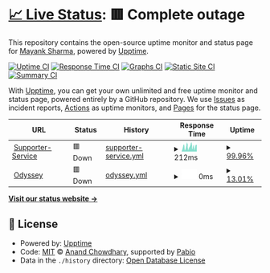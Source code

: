 # [📈 Live Status](https://mayank0202.github.io/uptime): <!--live status--> **🟥 Complete outage**

This repository contains the open-source uptime monitor and status page for [Mayank Sharma](mayankdevops.com), powered by [Upptime](https://github.com/upptime/upptime).

[![Uptime CI](https://github.com/mayank0202/uptime/workflows/Uptime%20CI/badge.svg)](https://github.com/mayank0202/uptime/actions?query=workflow%3A%22Uptime+CI%22)
[![Response Time CI](https://github.com/mayank0202/uptime/workflows/Response%20Time%20CI/badge.svg)](https://github.com/mayank0202/uptime/actions?query=workflow%3A%22Response+Time+CI%22)
[![Graphs CI](https://github.com/mayank0202/uptime/workflows/Graphs%20CI/badge.svg)](https://github.com/mayank0202/uptime/actions?query=workflow%3A%22Graphs+CI%22)
[![Static Site CI](https://github.com/mayank0202/uptime/workflows/Static%20Site%20CI/badge.svg)](https://github.com/mayank0202/uptime/actions?query=workflow%3A%22Static+Site+CI%22)
[![Summary CI](https://github.com/mayank0202/uptime/workflows/Summary%20CI/badge.svg)](https://github.com/mayank0202/uptime/actions?query=workflow%3A%22Summary+CI%22)

With [Upptime](https://upptime.js.org), you can get your own unlimited and free uptime monitor and status page, powered entirely by a GitHub repository. We use [Issues](https://github.com/mayank0202/uptime/issues) as incident reports, [Actions](https://github.com/mayank0202/uptime/actions) as uptime monitors, and [Pages](https://mayank0202.github.io/uptime) for the status page.

<!--start: status pages-->
<!-- This summary is generated by Upptime (https://github.com/upptime/upptime) -->
<!-- Do not edit this manually, your changes will be overwritten -->
<!-- prettier-ignore -->
| URL | Status | History | Response Time | Uptime |
| --- | ------ | ------- | ------------- | ------ |
| <img alt="" src="https://icons.duckduckgo.com/ip3/supporter.dev.goodunited.io.ico" height="13"> [Supporter-Service](https://supporter.dev.goodunited.io/) | 🟥 Down | [supporter-service.yml](https://github.com/mayank0202/uptime/commits/HEAD/history/supporter-service.yml) | <details><summary><img alt="Response time graph" src="./graphs/supporter-service/response-time-week.png" height="20"> 212ms</summary><br><a href="https://uptime.dev.goodunited.io/history/supporter-service"><img alt="Response time 212" src="https://img.shields.io/endpoint?url=https%3A%2F%2Fraw.githubusercontent.com%2Fmayank0202%2Fuptime%2FHEAD%2Fapi%2Fsupporter-service%2Fresponse-time.json"></a><br><a href="https://uptime.dev.goodunited.io/history/supporter-service"><img alt="24-hour response time 212" src="https://img.shields.io/endpoint?url=https%3A%2F%2Fraw.githubusercontent.com%2Fmayank0202%2Fuptime%2FHEAD%2Fapi%2Fsupporter-service%2Fresponse-time-day.json"></a><br><a href="https://uptime.dev.goodunited.io/history/supporter-service"><img alt="7-day response time 212" src="https://img.shields.io/endpoint?url=https%3A%2F%2Fraw.githubusercontent.com%2Fmayank0202%2Fuptime%2FHEAD%2Fapi%2Fsupporter-service%2Fresponse-time-week.json"></a><br><a href="https://uptime.dev.goodunited.io/history/supporter-service"><img alt="30-day response time 212" src="https://img.shields.io/endpoint?url=https%3A%2F%2Fraw.githubusercontent.com%2Fmayank0202%2Fuptime%2FHEAD%2Fapi%2Fsupporter-service%2Fresponse-time-month.json"></a><br><a href="https://uptime.dev.goodunited.io/history/supporter-service"><img alt="1-year response time 212" src="https://img.shields.io/endpoint?url=https%3A%2F%2Fraw.githubusercontent.com%2Fmayank0202%2Fuptime%2FHEAD%2Fapi%2Fsupporter-service%2Fresponse-time-year.json"></a></details> | <details><summary><a href="https://uptime.dev.goodunited.io/history/supporter-service">99.96%</a></summary><a href="https://uptime.dev.goodunited.io/history/supporter-service"><img alt="All-time uptime 99.96%" src="https://img.shields.io/endpoint?url=https%3A%2F%2Fraw.githubusercontent.com%2Fmayank0202%2Fuptime%2FHEAD%2Fapi%2Fsupporter-service%2Fuptime.json"></a><br><a href="https://uptime.dev.goodunited.io/history/supporter-service"><img alt="24-hour uptime 99.96%" src="https://img.shields.io/endpoint?url=https%3A%2F%2Fraw.githubusercontent.com%2Fmayank0202%2Fuptime%2FHEAD%2Fapi%2Fsupporter-service%2Fuptime-day.json"></a><br><a href="https://uptime.dev.goodunited.io/history/supporter-service"><img alt="7-day uptime 99.96%" src="https://img.shields.io/endpoint?url=https%3A%2F%2Fraw.githubusercontent.com%2Fmayank0202%2Fuptime%2FHEAD%2Fapi%2Fsupporter-service%2Fuptime-week.json"></a><br><a href="https://uptime.dev.goodunited.io/history/supporter-service"><img alt="30-day uptime 99.96%" src="https://img.shields.io/endpoint?url=https%3A%2F%2Fraw.githubusercontent.com%2Fmayank0202%2Fuptime%2FHEAD%2Fapi%2Fsupporter-service%2Fuptime-month.json"></a><br><a href="https://uptime.dev.goodunited.io/history/supporter-service"><img alt="1-year uptime 99.96%" src="https://img.shields.io/endpoint?url=https%3A%2F%2Fraw.githubusercontent.com%2Fmayank0202%2Fuptime%2FHEAD%2Fapi%2Fsupporter-service%2Fuptime-year.json"></a></details>
| <img alt="" src="https://icons.duckduckgo.com/ip3/odyssey.goodunited.io.ico" height="13"> [Odyssey](https://odyssey.goodunited.io/) | 🟥 Down | [odyssey.yml](https://github.com/mayank0202/uptime/commits/HEAD/history/odyssey.yml) | <details><summary><img alt="Response time graph" src="./graphs/odyssey/response-time-week.png" height="20"> 0ms</summary><br><a href="https://uptime.dev.goodunited.io/history/odyssey"><img alt="Response time 0" src="https://img.shields.io/endpoint?url=https%3A%2F%2Fraw.githubusercontent.com%2Fmayank0202%2Fuptime%2FHEAD%2Fapi%2Fodyssey%2Fresponse-time.json"></a><br><a href="https://uptime.dev.goodunited.io/history/odyssey"><img alt="24-hour response time 0" src="https://img.shields.io/endpoint?url=https%3A%2F%2Fraw.githubusercontent.com%2Fmayank0202%2Fuptime%2FHEAD%2Fapi%2Fodyssey%2Fresponse-time-day.json"></a><br><a href="https://uptime.dev.goodunited.io/history/odyssey"><img alt="7-day response time 0" src="https://img.shields.io/endpoint?url=https%3A%2F%2Fraw.githubusercontent.com%2Fmayank0202%2Fuptime%2FHEAD%2Fapi%2Fodyssey%2Fresponse-time-week.json"></a><br><a href="https://uptime.dev.goodunited.io/history/odyssey"><img alt="30-day response time 0" src="https://img.shields.io/endpoint?url=https%3A%2F%2Fraw.githubusercontent.com%2Fmayank0202%2Fuptime%2FHEAD%2Fapi%2Fodyssey%2Fresponse-time-month.json"></a><br><a href="https://uptime.dev.goodunited.io/history/odyssey"><img alt="1-year response time 0" src="https://img.shields.io/endpoint?url=https%3A%2F%2Fraw.githubusercontent.com%2Fmayank0202%2Fuptime%2FHEAD%2Fapi%2Fodyssey%2Fresponse-time-year.json"></a></details> | <details><summary><a href="https://uptime.dev.goodunited.io/history/odyssey">13.01%</a></summary><a href="https://uptime.dev.goodunited.io/history/odyssey"><img alt="All-time uptime 13.01%" src="https://img.shields.io/endpoint?url=https%3A%2F%2Fraw.githubusercontent.com%2Fmayank0202%2Fuptime%2FHEAD%2Fapi%2Fodyssey%2Fuptime.json"></a><br><a href="https://uptime.dev.goodunited.io/history/odyssey"><img alt="24-hour uptime 13.01%" src="https://img.shields.io/endpoint?url=https%3A%2F%2Fraw.githubusercontent.com%2Fmayank0202%2Fuptime%2FHEAD%2Fapi%2Fodyssey%2Fuptime-day.json"></a><br><a href="https://uptime.dev.goodunited.io/history/odyssey"><img alt="7-day uptime 13.01%" src="https://img.shields.io/endpoint?url=https%3A%2F%2Fraw.githubusercontent.com%2Fmayank0202%2Fuptime%2FHEAD%2Fapi%2Fodyssey%2Fuptime-week.json"></a><br><a href="https://uptime.dev.goodunited.io/history/odyssey"><img alt="30-day uptime 13.01%" src="https://img.shields.io/endpoint?url=https%3A%2F%2Fraw.githubusercontent.com%2Fmayank0202%2Fuptime%2FHEAD%2Fapi%2Fodyssey%2Fuptime-month.json"></a><br><a href="https://uptime.dev.goodunited.io/history/odyssey"><img alt="1-year uptime 13.01%" src="https://img.shields.io/endpoint?url=https%3A%2F%2Fraw.githubusercontent.com%2Fmayank0202%2Fuptime%2FHEAD%2Fapi%2Fodyssey%2Fuptime-year.json"></a></details>

<!--end: status pages-->

[**Visit our status website →**](https://mayank0202.github.io/uptime)

## 📄 License

- Powered by: [Upptime](https://github.com/upptime/upptime)
- Code: [MIT](./LICENSE) © [Anand Chowdhary](https://anandchowdhary.com), supported by [Pabio](https://pabio.com)
- Data in the `./history` directory: [Open Database License](https://opendatacommons.org/licenses/odbl/1-0/)

